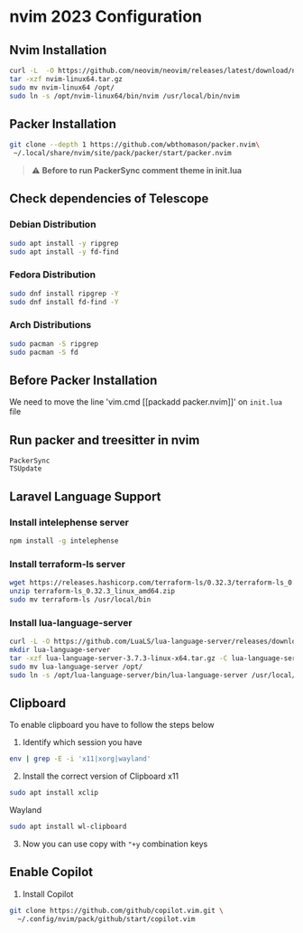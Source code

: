 # nvim 2023 Configuration

## Nvim Installation
```bash
curl -L  -O https://github.com/neovim/neovim/releases/latest/download/nvim-linux64.tar.gz
tar -xzf nvim-linux64.tar.gz
sudo mv nvim-linux64 /opt/
sudo ln -s /opt/nvim-linux64/bin/nvim /usr/local/bin/nvim
```
## Packer Installation
```bash
git clone --depth 1 https://github.com/wbthomason/packer.nvim\
 ~/.local/share/nvim/site/pack/packer/start/packer.nvim
```
> :warning: **Before to run PackerSync comment theme in init.lua**
## Check dependencies of Telescope
### Debian Distribution
```bash
sudo apt install -y ripgrep
sudo apt install -y fd-find
```

### Fedora Distribution
```bash
sudo dnf install ripgrep -Y
sudo dnf install fd-find -Y
```
### Arch Distributions
```bash
sudo pacman -S ripgrep
sudo pacman -S fd
```
## Before Packer Installation
We need to move the line 'vim.cmd [[packadd packer.nvim]]' on `init.lua` file
## Run packer and treesitter in nvim
```
PackerSync
TSUpdate
```

## Laravel Language Support
### Install intelephense server
```bash
npm install -g intelephense
```
### Install terraform-ls server
```bash
wget https://releases.hashicorp.com/terraform-ls/0.32.3/terraform-ls_0.32.3_linux_amd64.zip
unzip terraform-ls_0.32.3_linux_amd64.zip
sudo mv terraform-ls /usr/local/bin
```
### Install lua-language-server
```bash
curl -L -O https://github.com/LuaLS/lua-language-server/releases/download/3.7.3/lua-language-server-3.7.3-linux-x64.tar.gz
mkdir lua-language-server
tar -xzf lua-language-server-3.7.3-linux-x64.tar.gz -C lua-language-server/
sudo mv lua-language-server /opt/
sudo ln -s /opt/lua-language-server/bin/lua-language-server /usr/local/bin/lua-language-server
```
## Clipboard
To enable clipboard you have to follow the steps below
1. Identify which session you have
```bash
env | grep -E -i 'x11|xorg|wayland'
```
2. Install the correct version of Clipboard
x11
```bash
sudo apt install xclip
```
Wayland 
```bash
sudo apt install wl-clipboard
```
3. Now you can use copy with `"+y` combination keys
## Enable Copilot
1. Install Copilot
```bash
git clone https://github.com/github/copilot.vim.git \
  ~/.config/nvim/pack/github/start/copilot.vim
```
